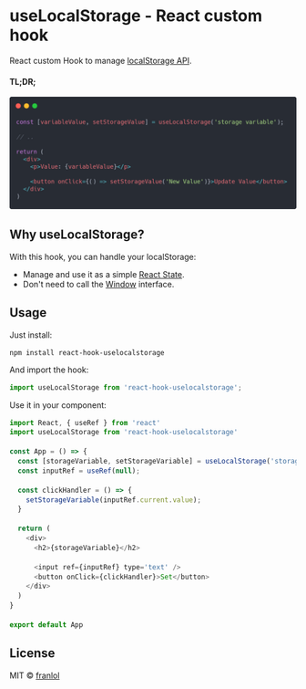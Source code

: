 # useLocalStorage - React custom hook
React custom Hook to manage [localStorage API](https://developer.mozilla.org/en-US/docs/Web/API/Window/localStorage).

#### TL;DR;
![](https://github.com/franlol/useLocalStorage/blob/master/example/public/readme.png)

## Why useLocalStorage?
With this hook, you can handle your localStorage:
- Manage and use it as a simple [React State](https://reactjs.org/docs/hooks-reference.html#usestate).
- Don't need to call the [Window](https://developer.mozilla.org/en-US/docs/Web/API/Window) interface.

## Usage
Just install:

```console
npm install react-hook-uselocalstorage
```

And import the hook:

```javascript
import useLocalStorage from 'react-hook-uselocalstorage';
```

Use it in your component:

```javascript
import React, { useRef } from 'react'
import useLocalStorage from 'react-hook-uselocalstorage'

const App = () => {
  const [storageVariable, setStorageVariable] = useLocalStorage('storage data');
  const inputRef = useRef(null);

  const clickHandler = () => {
    setStorageVariable(inputRef.current.value);
  }

  return (
    <div>
      <h2>{storageVariable}</h2>

      <input ref={inputRef} type='text' />
      <button onClick={clickHandler}>Set</button>
    </div>
  )
}

export default App

```

<!-- ## LIVE Example
([Check it in deployed example](https://github.com/franlol/useModal-example)) -->

## License
MIT © [franlol](https://github.com/franlol)
